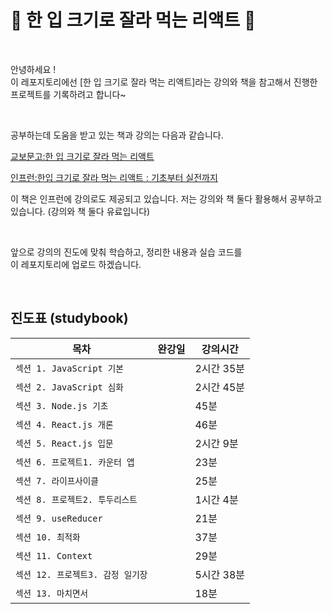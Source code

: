 # 🥄 한 입 크기로 잘라 먹는 리액트 🥄
<br>

안녕하세요 !  
이 레포지토리에선 [한 입 크기로 잘라 먹는 리액트]라는 강의와 책을 참고해서 진행한 프로젝트를 기록하려고 합니다~

<br>

공부하는데 도움을 받고 있는 책과 강의는 다음과 같습니다.

[교보문고:한 입 크기로 잘라 먹는 리액트](https://product.kyobobook.co.kr/detail/S000201352991)

[인프런:한입 크기로 잘라 먹는 리액트 : 기초부터 실전까지](https://www.inflearn.com/course/%ED%95%9C%EC%9E%85-%EB%A6%AC%EC%95%A1%ED%8A%B8)


이 책은 인프런에 강의로도 제공되고 있습니다.
저는 강의와 책 둘다 활용해서 공부하고 있습니다.
(강의와 책 둘다 유료입니다)

<br>

앞으로 강의의 진도에 맞춰 학습하고, 정리한 내용과 실습 코드를  
이 레포지토리에 업로드 하겠습니다.


<br>

## 진도표 (studybook)
| 목차 | 완강일 | 강의시간 |
| --- | ---- | --- |
`섹션 1. JavaScript 기본`  | | 2시간 35분
`섹션 2. JavaScript 심화`  | | 2시간 45분
`섹션 3. Node.js 기초`  | | 45분
`섹션 4. React.js 개론` |  | 46분
`섹션 5. React.js 입문`  |  | 2시간 9분
`섹션 6. 프로젝트1. 카운터 앱` |  | 23분
`섹션 7. 라이프사이클`  |  | 25분
`섹션 8. 프로젝트2. 투두리스트`  | | 1시간 4분
`섹션 9. useReducer`  | | 21분
`섹션 10. 최적화`  | | 37분
`섹션 11. Context`  | | 29분
`섹션 12. 프로젝트3. 감정 일기장`  | | 5시간 38분
`섹션 13. 마치면서`  | | 18분




